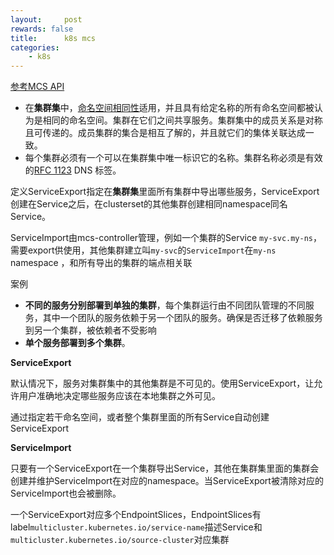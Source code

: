 ```yaml
---
layout:     post
rewards: false
title:      k8s mcs
categories:
    - k8s
---
```


[参考MCS API](https://github.com/kubernetes/enhancements/tree/master/keps/sig-multicluster/1645-multi-cluster-services-api)

- 在**集群集**中，[命名空间相同性](https://github.com/kubernetes/community/blob/master/sig-multicluster/namespace-sameness-position-statement.md)适用，并且具有给定名称的所有命名空间都被认为是相同的命名空间。集群在它们之间共享服务。集群集中的成员关系是对称且可传递的。成员集群的集合是相互了解的，并且就它们的集体关联达成一致。
- 每个集群必须有一个可以在集群集中唯一标识它的名称。集群名称必须是有效的[RFC 1123](https://tools.ietf.org/html/rfc1123) DNS 标签。

定义ServiceExport指定在**集群集**里面所有集群中导出哪些服务，ServiceExport创建在Service之后，在clusterset的其他集群创建相同namespace同名Service。

ServiceImport由mcs-controller管理，例如一个集群的Service `my-svc.my-ns`，需要export供使用，其他集群建立叫`my-svc`的`ServiceImport`在`my-ns` namespace ，和所有导出的集群的端点相关联



案例

- **不同的服务分别部署到单独的集群**，每个集群运行由不同团队管理的不同服务，其中一个团队的服务依赖于另一个团队的服务。确保是否迁移了依赖服务到另一个集群，被依赖者不受影响
- **单个服务部署到多个集群**。



**ServiceExport**

默认情况下，服务对集群集中的其他集群是不可见的。使用ServiceExport，让允许用户准确地决定哪些服务应该在本地集群之外可见。

通过指定若干命名空间，或者整个集群里面的所有Service自动创建ServiceExport

**ServiceImport**

只要有一个ServiceExport在一个集群导出Service，其他在集群集里面的集群会创建并维护ServiceImport在对应的namespace。当ServiceExport被清除对应的ServiceImport也会被删除。

一个ServiceExport对应多个EndpointSlices，EndpointSlices有label`multicluster.kubernetes.io/service-name`描述Service和`multicluster.kubernetes.io/source-cluster`对应集群